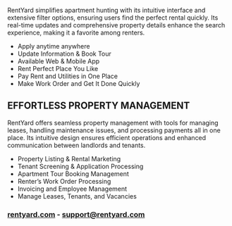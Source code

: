 RentYard simplifies apartment hunting with its intuitive interface and extensive filter options, ensuring users find the perfect rental quickly. Its real-time updates and comprehensive property details enhance the search experience, making it a favorite among renters.
- Apply anytime anywhere
- Update Information & Book Tour
- Available Web & Mobile App
- Rent Perfect Place You Like
- Pay Rent and Utilities in One Place
- Make Work Order and Get It Done Quickly

## EFFORTLESS PROPERTY MANAGEMENT
RentYard offers seamless property management with tools for managing leases, handling maintenance issues, and processing payments all in one place. Its intuitive design ensures efficient operations and enhanced communication between landlords and tenants.
- Property Listing & Rental Marketing
- Tenant Screening & Application Processing
- Apartment Tour Booking Management
- Renter’s Work Order Processing
- Invoicing and Employee Management
- Manage Leases, Tenants, and Vacancies

### [rentyard.com](https://rentyard.com/) - [support@rentyard.com](mailto:support@rentyard.com)
